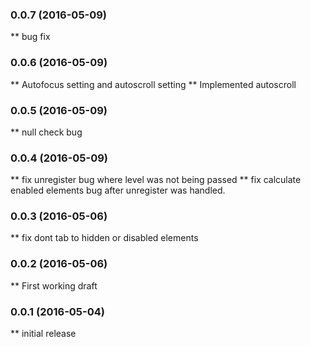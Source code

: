 ### 0.0.7 (2016-05-09)
** bug fix

### 0.0.6 (2016-05-09)
** Autofocus setting and autoscroll setting
** Implemented autoscroll

### 0.0.5 (2016-05-09)
** null check bug

### 0.0.4 (2016-05-09)
** fix unregister bug where level was not being passed
** fix calculate enabled elements bug after unregister was handled.

### 0.0.3 (2016-05-06)
** fix dont tab to hidden or disabled elements

### 0.0.2 (2016-05-06)
** First working draft

### 0.0.1 (2016-05-04)
** initial release
